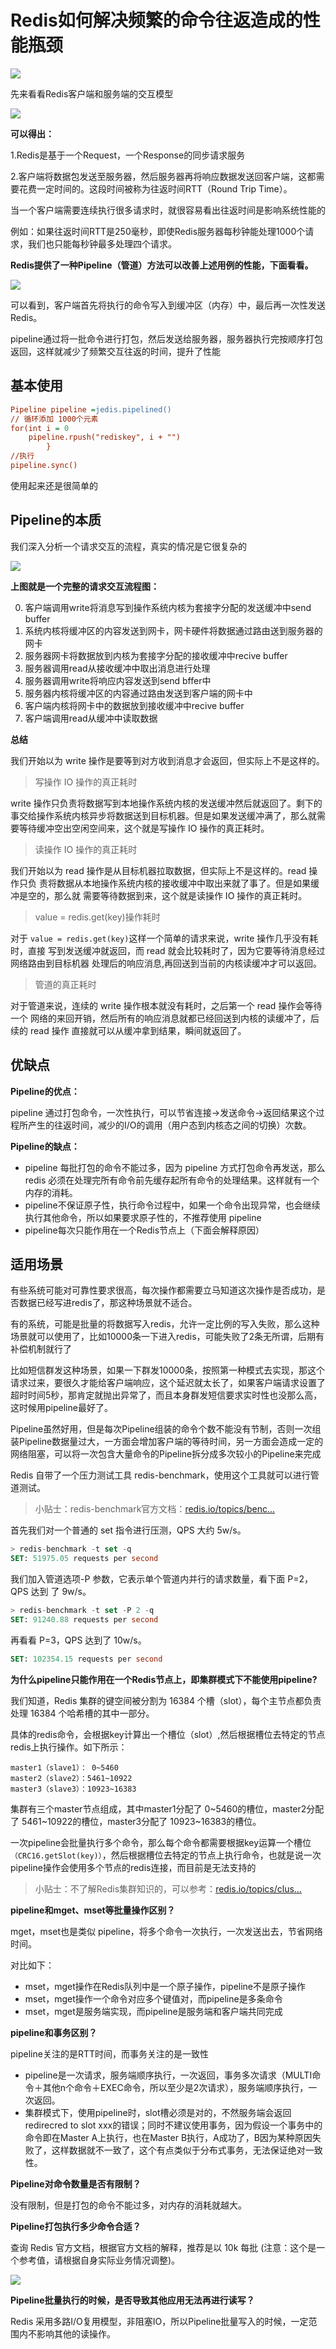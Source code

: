 # Redis如何解决频繁的命令往返造成的性能瓶颈

![](https://p3-juejin.byteimg.com/tos-cn-i-k3u1fbpfcp/09976ddcbbdc409da3200daff026cb79~tplv-k3u1fbpfcp-jj-mark:3024:0:0:0:q75.awebp#?w=1596&h=778&s=582763&e=png&b=f7f2ee)

先来看看Redis客户端和服务端的交互模型

![](https://p3-juejin.byteimg.com/tos-cn-i-k3u1fbpfcp/7048ad1cbae345239804846e7fa727b5~tplv-k3u1fbpfcp-jj-mark:3024:0:0:0:q75.awebp#?w=910&h=578&s=85453&e=png&b=fcfcfc)

**可以得出：** 

1.Redis是基于一个Request，一个Response的同步请求服务

2.客户端将数据包发送至服务器，然后服务器再将响应数据发送回客户端，这都需要花费一定时间的。这段时间被称为往返时间RTT（Round Trip Time）。

当一个客户端需要连续执行很多请求时，就很容易看出往返时间是影响系统性能的

例如：如果往返时间RTT是250毫秒，即使Redis服务器每秒钟能处理1000个请求，我们也只能每秒钟最多处理四个请求。

**Redis提供了一种Pipeline（管道）方法可以改善上述用例的性能，下面看看。** 

![](https://p3-juejin.byteimg.com/tos-cn-i-k3u1fbpfcp/98f73907446b427c8950aecab4ba33e0~tplv-k3u1fbpfcp-jj-mark:3024:0:0:0:q75.awebp#?w=1080&h=510&s=138341&e=png&b=fcfcfc)

可以看到，客户端首先将执行的命令写入到缓冲区（内存）中，最后再一次性发送 Redis。

pipeline通过将一批命令进行打包，然后发送给服务器，服务器执行完按顺序打包返回，这样就减少了频繁交互往返的时间，提升了性能

基本使用
----

```ini
Pipeline pipeline =jedis.pipelined()
// 循环添加 1000个元素
for(int i = 0
    pipeline.rpush("rediskey", i + "")
        }
//执行 
pipeline.sync()

```

使用起来还是很简单的

Pipeline的本质
-----------

我们深入分析一个请求交互的流程，真实的情况是它很复杂的

![](https://p3-juejin.byteimg.com/tos-cn-i-k3u1fbpfcp/983466bcd38f4ab19318bb5dbe363e33~tplv-k3u1fbpfcp-jj-mark:3024:0:0:0:q75.awebp#?w=1080&h=404&s=278981&e=png&b=fbfbfb)

**上图就是一个完整的请求交互流程图：** 

0.  客户端调用write将消息写到操作系统内核为套接字分配的发送缓冲中send buffer
1.  系统内核将缓冲区的内容发送到网卡，网卡硬件将数据通过路由送到服务器的网卡
2.  服务器网卡将数据放到内核为套接字分配的接收缓冲中recive buffer
3.  服务器调用read从接收缓冲中取出消息进行处理
4.  服务器调用write将响应内容发送到send bffer中
5.  服务器内核将缓冲区的内容通过路由发送到客户端的网卡中
6.  客户端内核将网卡中的数据放到接收缓冲中recive buffer
7.  客户端调用read从缓冲中读取数据

**总结**

我们开始以为 write 操作是要等到对方收到消息才会返回，但实际上不是这样的。

> 写操作 IO 操作的真正耗时

write 操作只负责将数据写到本地操作系统内核的发送缓冲然后就返回了。剩下的事交给操作系统内核异步将数据送到目标机器。但是如果发送缓冲满了，那么就需要等待缓冲空出空闲空间来，这个就是写操作 IO 操作的真正耗时。

> 读操作 IO 操作的真正耗时

我们开始以为 read 操作是从目标机器拉取数据，但实际上不是这样的。read 操作只负 责将数据从本地操作系统内核的接收缓冲中取出来就了事了。但是如果缓冲是空的，那么就 需要等待数据到来，这个就是读操作 IO 操作的真正耗时。

> value = redis.get(key)操作耗时

对于 `value = redis.get(key)`这样一个简单的请求来说，write 操作几乎没有耗时，直接 写到发送缓冲就返回，而 read 就会比较耗时了，因为它要等待消息经过网络路由到目标机器 处理后的响应消息,再回送到当前的内核读缓冲才可以返回。

> 管道的真正耗时

对于管道来说，连续的 write 操作根本就没有耗时，之后第一个 read 操作会等待一个 网络的来回开销，然后所有的响应消息就都已经回送到内核的读缓冲了，后续的 read 操作 直接就可以从缓冲拿到结果，瞬间就返回了。

优缺点
---

**Pipeline的优点：** 

pipeline 通过打包命令，一次性执行，可以节省连接->发送命令->返回结果这个过程所产生的往返时间，减少的I/O的调用（用户态到内核态之间的切换）次数。

**Pipeline的缺点：** 

*   pipeline 每批打包的命令不能过多，因为 pipeline 方式打包命令再发送，那么 redis 必须在处理完所有命令前先缓存起所有命令的处理结果。这样就有一个内存的消耗。
*   pipeline不保证原子性，执行命令过程中，如果一个命令出现异常，也会继续执行其他命令，所以如果要求原子性的，不推荐使用 pipeline
*   pipeline每次只能作用在一个Redis节点上（下面会解释原因）

适用场景
----

有些系统可能对可靠性要求很高，每次操作都需要立马知道这次操作是否成功，是否数据已经写进redis了，那这种场景就不适合。

有的系统，可能是批量的将数据写入redis，允许一定比例的写入失败，那么这种场景就可以使用了，比如10000条一下进入redis，可能失败了2条无所谓，后期有补偿机制就行了

比如短信群发这种场景，如果一下群发10000条，按照第一种模式去实现，那这个请求过来，要很久才能给客户端响应，这个延迟就太长了，如果客户端请求设置了超时时间5秒，那肯定就抛出异常了，而且本身群发短信要求实时性也没那么高，这时候用pipeline最好了。

Pipeline虽然好用，但是每次Pipeline组装的命令个数不能没有节制，否则一次组装Pipeline数据量过大，一方面会增加客户端的等待时间，另一方面会造成一定的网络阻塞，可以将一次包含大量命令的Pipeline拆分成多次较小的Pipeline来完成

Redis 自带了一个压力测试工具 redis-benchmark，使用这个工具就可以进行管道测试。

> 小贴士：redis-benchmark官方文档：[redis.io/topics/benc…](https://link.juejin.cn/?target=https%3A%2F%2Fredis.io%2Ftopics%2Fbenchmarks "https://redis.io/topics/benchmarks")

首先我们对一个普通的 set 指令进行压测，QPS 大约 5w/s。

```sql
> redis-benchmark -t set -q
SET: 51975.05 requests per second

```

我们加入管道选项-P 参数，它表示单个管道内并行的请求数量，看下面 P=2，QPS 达到 了 9w/s。

```sql
> redis-benchmark -t set -P 2 -q
SET: 91240.88 requests per second

```

再看看 P=3，QPS 达到了 10w/s。

```sql
SET: 102354.15 requests per second

```

**为什么pipeline只能作用在一个Redis节点上，即集群模式下不能使用pipeline?**

我们知道，Redis 集群的键空间被分割为 16384 个槽（slot），每个主节点都负责处理 16384 个哈希槽的其中一部分。

具体的redis命令，会根据key计算出一个槽位（slot）,然后根据槽位去特定的节点redis上执行操作。如下所示：

```null
master1（slave1）： 0~5460
master2（slave2）：5461~10922
master3（slave3）：10923~16383

```

集群有三个master节点组成，其中master1分配了 0~5460的槽位，master2分配了 5461~10922的槽位，master3分配了 10923~16383的槽位。

一次pipeline会批量执行多个命令，那么每个命令都需要根据key运算一个槽位`（CRC16.getSlot(key)）`，然后根据槽位去特定的节点上执行命令，也就是说一次pipeline操作会使用多个节点的redis连接，而目前是无法支持的

> 小贴士：不了解Redis集群知识的，可以参考：[redis.io/topics/clus…](https://link.juejin.cn/?target=https%3A%2F%2Fredis.io%2Ftopics%2Fcluster-tutorial "https://redis.io/topics/cluster-tutorial")

**pipeline和mget、mset等批量操作区别？**

mget，mset也是类似 pipeline，将多个命令一次执行，一次发送出去，节省网络时间。

对比如下：

*   mset，mget操作在Redis队列中是一个原子操作，pipeline不是原子操作
*   mset，mget操作一个命令对应多个键值对，而pipeline是多条命令
*   mset，mget是服务端实现，而pipeline是服务端和客户端共同完成

**pipeline和事务区别？**

pipeline关注的是RTT时间，而事务关注的是一致性

*   pipeline是一次请求，服务端顺序执行，一次返回，事务多次请求（MULTI命令＋其他n个命令＋EXEC命令，所以至少是2次请求），服务端顺序执行，一次返回。
*   集群模式下，使用pipeline时，slot槽必须是对的，不然服务端会返回redirecred to slot xxx的错误；同时不建议使用事务，因为假设一个事务中的命令即在Master A上执行，也在Master B执行，A成功了，B因为某种原因失败了，这样数据就不一致了，这个有点类似于分布式事务，无法保证绝对一致性。

**Pipeline对命令数量是否有限制？**

没有限制，但是打包的命令不能过多，对内存的消耗就越大。

**Pipeline打包执行多少命令合适？**

查询 Redis 官方文档，根据官方文档的解释，推荐是以 10k 每批 (注意：这个是一个参考值，请根据自身实际业务情况调整)。

![](https://p3-juejin.byteimg.com/tos-cn-i-k3u1fbpfcp/c8163c916d4a44f9b613506d822c5da4~tplv-k3u1fbpfcp-jj-mark:3024:0:0:0:q75.awebp#?w=1080&h=293&s=160222&e=png&b=fefefe)

**Pipeline批量执行的时候，是否导致其他应用无法再进行读写？**

Redis 采用多路I/O复用模型，非阻塞IO，所以Pipeline批量写入的时候，一定范围内不影响其他的读操作。
